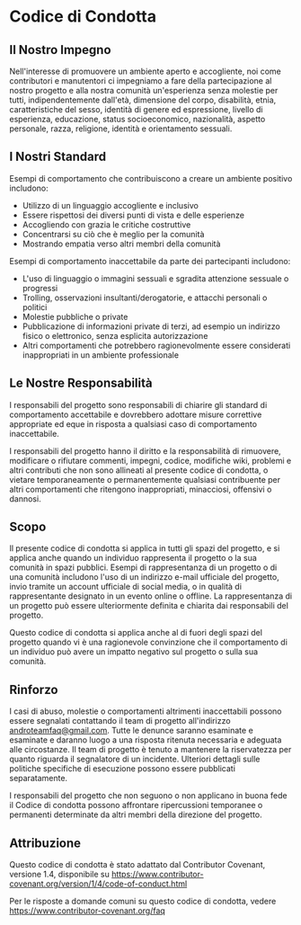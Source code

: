 # Codice di Condotta

## Il Nostro Impegno

Nell'interesse di promuovere un ambiente aperto e accogliente, noi come contributori e manutentori ci impegniamo a fare della partecipazione al nostro progetto e alla nostra comunità un'esperienza senza molestie per tutti, indipendentemente dall'età, dimensione del corpo, disabilità, etnia, caratteristiche del sesso, identità di genere ed espressione, livello di esperienza, educazione, status socioeconomico, nazionalità, aspetto personale, razza, religione, identità e orientamento sessuali.

## I Nostri Standard

Esempi di comportamento che contribuiscono a creare un ambiente positivo includono:

- Utilizzo di un linguaggio accogliente e inclusivo
- Essere rispettosi dei diversi punti di vista e delle esperienze
- Accogliendo con grazia le critiche costruttive
- Concentrarsi su ciò che è meglio per la comunità
- Mostrando empatia verso altri membri della comunità

Esempi di comportamento inaccettabile da parte dei partecipanti includono:

- L'uso di linguaggio o immagini sessuali e sgradita attenzione sessuale o progressi
- Trolling, osservazioni insultanti/derogatorie, e attacchi personali o politici
- Molestie pubbliche o private
- Pubblicazione di informazioni private di terzi, ad esempio un indirizzo fisico o elettronico, senza esplicita autorizzazione
- Altri comportamenti che potrebbero ragionevolmente essere considerati inappropriati in un ambiente professionale

## Le Nostre Responsabilità

I responsabili del progetto sono responsabili di chiarire gli standard di comportamento accettabile e dovrebbero adottare misure correttive appropriate ed eque in risposta a qualsiasi caso di comportamento inaccettabile.

I responsabili del progetto hanno il diritto e la responsabilità di rimuovere, modificare o rifiutare commenti, impegni, codice, modifiche wiki, problemi e altri contributi che non sono allineati al presente codice di condotta, o vietare temporaneamente o permanentemente qualsiasi contribuente per altri comportamenti che ritengono inappropriati, minacciosi, offensivi o dannosi.

## Scopo

Il presente codice di condotta si applica in tutti gli spazi del progetto, e si applica anche quando un individuo rappresenta il progetto o la sua comunità in spazi pubblici. Esempi di rappresentanza di un progetto o di una comunità includono l'uso di un indirizzo e-mail ufficiale del progetto, invio tramite un account ufficiale di social media, o in qualità di rappresentante designato in un evento online o offline. La rappresentanza di un progetto può essere ulteriormente definita e chiarita dai responsabili del progetto.

Questo codice di condotta si applica anche al di fuori degli spazi del progetto quando vi è una ragionevole convinzione che il comportamento di un individuo può avere un impatto negativo sul progetto o sulla sua comunità.

## Rinforzo

I casi di abuso, molestie o comportamenti altrimenti inaccettabili possono essere segnalati contattando il team di progetto all'indirizzo androteamfaq@gmail.com. Tutte le denunce saranno esaminate e esaminate e daranno luogo a una risposta ritenuta necessaria e adeguata alle circostanze. Il team di progetto è tenuto a mantenere la riservatezza per quanto riguarda il segnalatore di un incidente. Ulteriori dettagli sulle politiche specifiche di esecuzione possono essere pubblicati separatamente.

I responsabili del progetto che non seguono o non applicano in buona fede il Codice di condotta possono affrontare ripercussioni temporanee o permanenti determinate da altri membri della direzione del progetto.

## Attribuzione

Questo codice di condotta è stato adattato dal Contributor Covenant, versione 1.4, disponibile su https://www.contributor-covenant.org/version/1/4/code-of-conduct.html

Per le risposte a domande comuni su questo codice di condotta, vedere https://www.contributor-covenant.org/faq